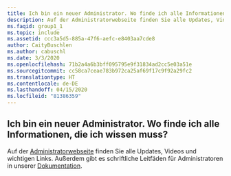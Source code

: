 ```yaml
---
title: Ich bin ein neuer Administrator. Wo finde ich alle Informationen, die ich wissen muss?
description: Auf der Administratorwebseite finden Sie alle Updates, Videos und wichtigen Links. Außerdem gibt es schriftliche Leitfäden für Administratoren...
ms.faqid: group1_1
ms.topic: include
ms.assetid: ccc3a5d5-885a-47f6-aefc-e8403aa7cde8
author: CaityBuschlen
ms.author: cabuschl
ms.date: 3/3/2020
ms.openlocfilehash: 71b2a4a6b3bff095795e9f31834ad2cc5e03a51e
ms.sourcegitcommit: cc58ca7ceae783b972ca25af69f17c9f92a29fc2
ms.translationtype: HT
ms.contentlocale: de-DE
ms.lasthandoff: 04/15/2020
ms.locfileid: "81386359"
---
```

## <a name="im-a-new-administrator-where-is-everything-i-need-to-know"></a>Ich bin ein neuer Administrator. Wo finde ich alle Informationen, die ich wissen muss?

Auf der [Administratorwebseite](https://visualstudio.microsoft.com/subscriptions-administration/) finden Sie alle Updates, Videos und wichtigen Links. Außerdem gibt es schriftliche Leitfäden für Administratoren in unserer [Dokumentation](https://docs.microsoft.com/visualstudio/subscriptions/admin-responsibilities).
